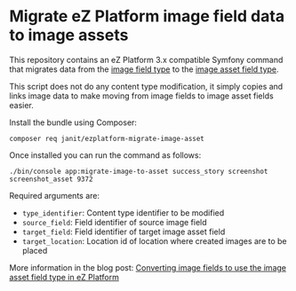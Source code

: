 # Migrate eZ Platform image field data to image assets

This repository contains an eZ Platform 3.x compatible Symfony
command that migrates data from the <a href="https://doc.ezplatform.com/en/latest/api/field_type_reference/#image-field-type">image field type</a> to the <a href="https://doc.ezplatform.com/en/latest/api/field_type_reference/#imageasset-field-type">image asset field type</a>.

This script does not do any content type modification, it simply copies and links image data to make moving from image fields to image asset fields easier.

Install the bundle using Composer:

```
composer req janit/ezplatform-migrate-image-asset
```

Once installed you can run the command as follows:

```
./bin/console app:migrate-image-to-asset success_story screenshot screenshot_asset 9372
````

Required arguments are:

- `type_identifier`: Content type identifier to be modified
- `source_field`: Field identifier of source image field
- `target_field`: Field identifier of target image asset field
- `target_location`: Location id of location where created images are to be placed

More information in the blog post: <a href="https://www.ibexa.co/blog/converting-image-fields-to-use-the-image-asset-field-type-in-ez-platform">Converting image fields to use the image asset field type in eZ Platform</a>
